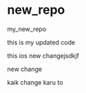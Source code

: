 # new_repo
my_new_repo

this is my updated code

this ios new changejsdkjf

new change

kaik change karu to
